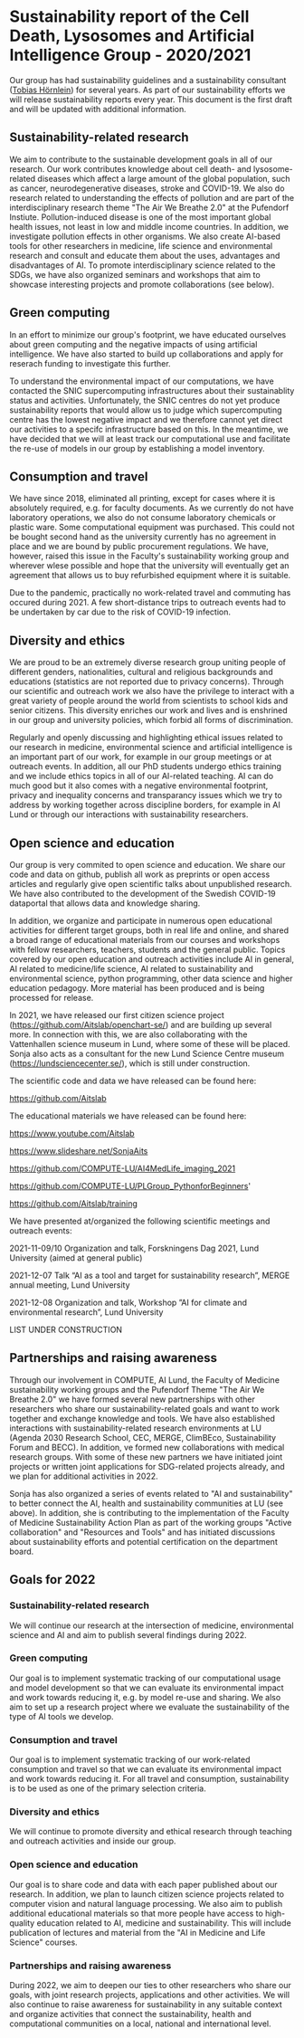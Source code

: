 # Sustainability report of the Cell Death, Lysosomes and Artificial Intelligence Group - 2020/2021
Our group has had sustainability guidelines and a sustainability consultant ([Tobias Hörnlein](https://www.linkedin.com/in/toby-hörnlein-095a96112/))  for several years. As part of our sustainability efforts we will release sustainability reports every year. This document is the first draft and will be updated with additional information.

## Sustainability-related research
We aim to contribute to the sustainable development goals in all of our research. Our work contributes knowledge about cell death- and lysosome-related diseases which affect a large amount of the global population, such as cancer, neurodegenerative diseases, stroke and COVID-19. We also do research related to understanding the effects of pollution and are part of the interdisciplinary research theme "The Air We Breathe 2.0" at the Pufendorf Instiute. Pollution-induced disease is one of the most important global health issues, not least in low and middle income countries. In addition, we investigate pollution effects in other organisms. We also create AI-based tools for other researchers in medicine, life science and environmental research and consult and educate them about the uses, advantages and disadvantages of AI.
To promote interdisciplinary science related to the SDGs, we have also organized seminars and workshops that aim to showcase interesting projects and promote collaborations (see below).

## Green computing
In an effort to minimize our group's footprint, we have educated ourselves about green computing and the negative impacts of using artificial intelligence. We have also started to  build up collaborations and apply for reserach funding to investigate this further. 

To understand the environmental impact of our computations, we have contacted the SNIC supercomputing infrastructures about their sustainablity status and activities. Unfortunately, the SNIC centres do not yet produce sustainability reports that would allow us to judge which supercomputing centre has the lowest negative impact and we therefore cannot yet direct our activities to a specifc infrastructure based on this. In the meantime, we have decided that we will at least track our computational use and facilitate the re-use of models in our group by establishing a model inventory.

## Consumption and travel
We have since 2018, eliminated all printing, except for cases where it is absolutely required, e.g. for faculty documents. As we currently do not have laboratory operations, we also do not consume laboratory chemicals or plastic ware. Some computational equipment was purchased. This could not be bought second hand as the university currently has no agreement in place and we are bound by public procurement regulations. We have, however, raised this issue in the Faculty's sustainability working group and wherever wlese possible and hope that the university will eventually get an agreement that allows us to buy refurbished equipment where it is suitable.

Due to the pandemic, practically no work-related travel and commuting has occured during 2021. A few short-distance trips to outreach events had to be undertaken by car due to the risk of COVID-19 infection.

## Diversity and ethics
We are proud to be an extremely diverse research group uniting people of different genders, nationalities, cultural and religious backgrounds and educations (statistics are not reported due to privacy concerns). Through our scientific and outreach work we also have the privilege to interact with a great variety of people around the world from scientists to school kids and senior citizens. This diversity enriches our work and lives and is enshrined in our group and university policies, which forbid all forms of discrimination.

Regularly and openly discussing and highlighting ethical issues related to our research in medicine, environmental science and artificial intelligence is an important part of our work, for example in our group meetings or at outreach events. In addition, all our PhD students undergo ethics training and we include ethics topics in all of our AI-related teaching. AI can do much good but it also comes with a negative environmental footprint, privacy and inequality concerns and transparancy issues which we try to address by working together across discipline borders, for example in AI Lund or through our interactions with sustainability researchers.

## Open science and education
Our group is very commited to open science and education. We share our code and data on github, publish all work as preprints or open access articles and regularly give open scientific talks about unpublished research. We have also contributed to the development of the Swedish COVID-19 dataportal that allows data and knowledge sharing.

In addition, we organize and participate in numerous open educational activities for different target groups, both in real life and online, and shared a broad range of educational materials from our courses and workshops with fellow researchers, teachers, students and the general public. Topics covered by our open education and outreach activities include AI in general, AI related to medicine/life science, AI related to sustainability and environmental science, python programming, other data science and higher education pedagogy. More material has been produced and is being processed for release.

In 2021, we have released our first citizen science project (https://github.com/Aitslab/openchart-se/) and are building up several more. In connection with this, we are also collaborating with the Vattenhallen science museum in Lund, where some of these will be placed. Sonja also acts as a consultant for the new Lund Science Centre museum (https://lundsciencecenter.se/), which is still under construction.


The scientific code and data we have released can be found here:

https://github.com/Aitslab

The educational materials we have released can be found here:

https://www.youtube.com/Aitslab

https://www.slideshare.net/SonjaAits

https://github.com/COMPUTE-LU/AI4MedLife_imaging_2021

https://github.com/COMPUTE-LU/PLGroup_PythonforBeginners'

https://github.com/Aitslab/training


We have presented at/organized the following scientific meetings and outreach events:

2021-11-09/10     Organization and talk, Forskningens Dag 2021, Lund University (aimed at general public)

2021-12-07	      Talk “AI as a tool and target for sustainability research”, MERGE annual meeting, Lund University

2021-12-08	      Organization and talk, Workshop ”AI for climate and environmental research”, Lund University

LIST UNDER CONSTRUCTION

## Partnerships and raising awareness
Through our involvement in COMPUTE, AI Lund, the Faculty of Medicine sustainability working groups and the Pufendorf Theme "The Air We Breathe 2.0" we have formed several new partnerships with other researchers who share our sustainability-related goals and want to work together and exchange knowledge and tools. We have also established interactions with sustainability-related research environments at LU (Agenda 2030 Research School, CEC, MERGE, ClimBEco, Sustainability Forum and BECC). In addition, ve formed new collaborations with medical research groups. With some of these new partners we have initiated joint projects or written joint applications for SDG-related projects already, and we plan for additional activities in 2022.

Sonja has also organized a series of events related to "AI and sustainability" to better connect the AI, health and sustainability communities at LU (see above). In addition, she is contributing to the implementation of the Faculty of Medicine Sustainability Action Plan as part of the working groups "Active collaboration" and "Resources and Tools" and has initiated discussions about sustainability efforts and potential certification on the department board.


## Goals for 2022

### Sustainability-related research
We will continue our research at the intersection of medicine, environmental science and AI and aim to publish several findings during 2022.

### Green computing
Our goal is to implement systematic tracking of our computational usage and model development so that we can evaluate its environmental impact and work towards reducing it, e.g. by model re-use and sharing. We also aim to set up a research project where we evaluate the sustainability of the type of AI tools we develop.

### Consumption and travel
Our goal is to implement systematic tracking of our work-related consumption and travel so that we can evaluate its environmental impact and work towards reducing it. For all travel and consumption, sustainability is to be used as one of the primary selection criteria.

### Diversity and ethics
We will continue to promote diversity and ethical research through teaching and outreach activities and inside our group.

### Open science and education
Our goal is to share code and data with each paper published about our research. In addition, we plan to launch citizen science projects related to computer vision and natural language processing.
We also aim to publish additional educational materials so that more people have access to high-quality education related to AI, medicine and sustainability. This will include publication of lectures and material from the "AI in Medicine and Life Science" courses. 

### Partnerships and raising awareness
During 2022, we aim to deepen our ties to other researchers who share our goals, with joint research projects, applications and other activities. We will also continue to raise awareness for sustainability in any suitable context and organize activities that connect the sustainability, health and computational communities on a local, national and international level.





